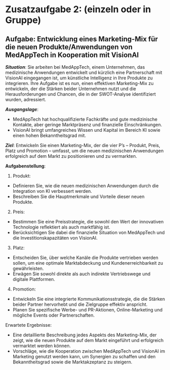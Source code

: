 # Zusatzaufgabe 2: (einzeln oder in Gruppe)

## Aufgabe: Entwicklung eines Marketing-Mix für die neuen Produkte/Anwendungen von MedAppTech in Kooperation mit VisionAI

***Situation***:
Sie arbeiten bei MedAppTech, einem Unternehmen, das medizinische Anwendungen entwickelt und kürzlich eine Partnerschaft mit VisionAI eingegangen ist, um künstliche Intelligenz in Ihre Produkte zu integrieren. Ihre Aufgabe ist es nun, einen effektiven Marketing-Mix zu entwickeln, der die Stärken beider Unternehmen nutzt und die Herausforderungen und Chancen, die in der SWOT-Analyse identifiziert wurden, adressiert.

***Ausgangslage***:
- MedAppTech hat hochqualifizierte Fachkräfte und gute medizinische Kontakte, aber geringe Marktpräsenz und finanzielle Einschränkungen.
- VisionAI bringt umfangreiches Wissen und Kapital im Bereich KI sowie einen hohen Bekanntheitsgrad mit.

***Ziel***: 
Entwickeln Sie einen Marketing-Mix, der die vier P’s – Produkt, Preis, Platz und Promotion – umfasst, um die neuen medizinischen Anwendungen erfolgreich auf dem Markt zu positionieren und zu vermarkten.

**Aufgabenstellung**:
1. Produkt:
- Definieren Sie, wie die neuen medizinischen Anwendungen durch die Integration von KI verbessert werden.
- Beschreiben Sie die Hauptmerkmale und Vorteile dieser neuen Produkte.

2. Preis:
- Bestimmen Sie eine Preisstrategie, die sowohl den Wert der innovativen Technologie reflektiert als auch marktfähig ist.
- Berücksichtigen Sie dabei die finanzielle Situation von MedAppTech und die Investitionskapazitäten von VisionAI.

3. Platz:
- Entscheiden Sie, über welche Kanäle die Produkte vertrieben werden sollen, um eine optimale Marktabdeckung und Kundenerreichbarkeit zu gewährleisten.
- Erwägen Sie sowohl direkte als auch indirekte Vertriebswege und digitale Plattformen.

4. Promotion:
- Entwickeln Sie eine integrierte Kommunikationsstrategie, die die Stärken beider Partner hervorhebt und die Zielgruppe effektiv anspricht.
- Planen Sie spezifische Werbe- und PR-Aktionen, Online-Marketing und mögliche Events oder Partnerschaften.

Erwartete Ergebnisse:
- Eine detaillierte Beschreibung jedes Aspekts des Marketing-Mix, der zeigt, wie die neuen Produkte auf dem Markt eingeführt und erfolgreich vermarktet werden können.
- Vorschläge, wie die Kooperation zwischen MedAppTech und VisionAI im Marketing genutzt werden kann, um Synergien zu schaffen und den Bekanntheitsgrad sowie die Marktakzeptanz zu steigern.
